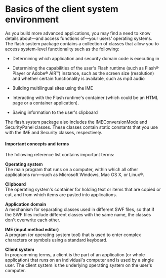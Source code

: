 # Basics of the client system environment

As you build more advanced applications, you may find a need to know details
about—and access functions of—your users' operating systems. The flash.system
package contains a collection of classes that allow you to access system-level
functionality such as the following:

- Determining which application and security domain code is executing in

- Determining the capabilities of the user's Flash runtime (such as Flash®
  Player or Adobe® AIR™) instance, such as the screen size (resolution) and
  whether certain functionality is available, such as mp3 audio

- Building multilingual sites using the IME

- Interacting with the Flash runtime's container (which could be an HTML page or
  a container application).

- Saving information to the user's clipboard

The flash.system package also includes the IMEConversionMode and SecurityPanel
classes. These classes contain static constants that you use with the IME and
Security classes, respectively.

#### Important concepts and terms

The following reference list contains important terms:

**Operating system**  
The main program that runs on a computer, within which all other applications
run—such as Microsoft Windows, Mac OS X, or Linux®.

**Clipboard**  
The operating system's container for holding text or items that are copied or
cut, and from which items are pasted into applications.

**Application domain**  
A mechanism for separating classes used in different SWF files, so that if the
SWF files include different classes with the same name, the classes don't
overwrite each other.

**IME (input method editor)**  
A program (or operating system tool) that is used to enter complex characters or
symbols using a standard keyboard.

**Client system**  
In programming terms, a client is the part of an application (or whole
application) that runs on an individual's computer and is used by a single user.
The client system is the underlying operating system on the user's computer.
